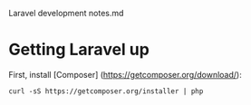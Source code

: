 Laravel development notes.md

# Getting Laravel up


First, install [Composer] (https://getcomposer.org/download/):

    curl -sS https://getcomposer.org/installer | php
